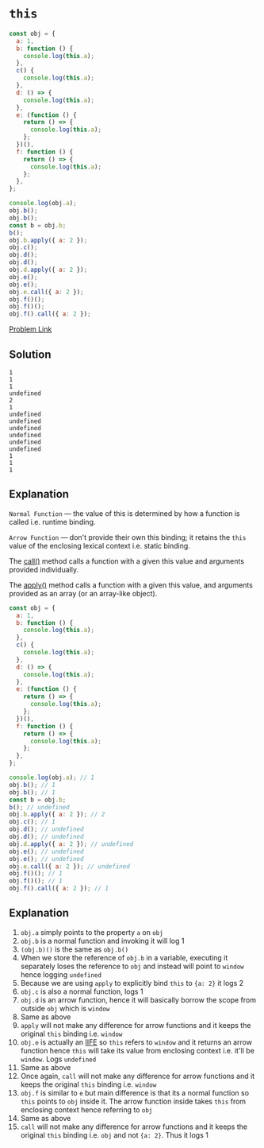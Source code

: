 # `this`

```js
const obj = {
  a: 1,
  b: function () {
    console.log(this.a);
  },
  c() {
    console.log(this.a);
  },
  d: () => {
    console.log(this.a);
  },
  e: (function () {
    return () => {
      console.log(this.a);
    };
  })(),
  f: function () {
    return () => {
      console.log(this.a);
    };
  },
};

console.log(obj.a);
obj.b();
obj.b();
const b = obj.b;
b();
obj.b.apply({ a: 2 });
obj.c();
obj.d();
obj.d();
obj.d.apply({ a: 2 });
obj.e();
obj.e();
obj.e.call({ a: 2 });
obj.f()();
obj.f()();
obj.f().call({ a: 2 });
```

[Problem Link](https://bigfrontend.dev/quiz/this)

## Solution

```
1
1
1
undefined
2
1
undefined
undefined
undefined
undefined
undefined
undefined
1
1
1
```

## Explanation

`Normal Function` — the value of this is determined by how a function is called i.e. runtime binding.

`Arrow Function` — don't provide their own this binding; it retains the `this` value of the enclosing lexical context i.e. static binding.

The [call()](https://developer.mozilla.org/en-US/docs/Web/JavaScript/Reference/Global_Objects/Function/call) method calls a function with a given this value and arguments provided individually.

The [apply()](https://developer.mozilla.org/en-US/docs/Web/JavaScript/Reference/Global_Objects/Function/apply) method calls a function with a given this value, and arguments provided as an array (or an array-like object).

```js
const obj = {
  a: 1,
  b: function () {
    console.log(this.a);
  },
  c() {
    console.log(this.a);
  },
  d: () => {
    console.log(this.a);
  },
  e: (function () {
    return () => {
      console.log(this.a);
    };
  })(),
  f: function () {
    return () => {
      console.log(this.a);
    };
  },
};

console.log(obj.a); // 1
obj.b(); // 1
obj.b(); // 1
const b = obj.b;
b(); // undefined
obj.b.apply({ a: 2 }); // 2
obj.c(); // 1
obj.d(); // undefined
obj.d(); // undefined
obj.d.apply({ a: 2 }); // undefined
obj.e(); // undefined
obj.e(); // undefined
obj.e.call({ a: 2 }); // undefined
obj.f()(); // 1
obj.f()(); // 1
obj.f().call({ a: 2 }); // 1
```

## Explanation

1. `obj.a` simply points to the property `a` on `obj`
2. `obj.b` is a normal function and invoking it will log 1
3. `(obj.b)()` is the same as `obj.b()`
4. When we store the reference of `obj.b` in a variable, executing it separately loses the reference to `obj` and instead will point to `window` hence logging `undefined`
5. Because we are using `apply` to explicitly bind `this` to `{a: 2}` it logs 2
6. `obj.c` is also a normal function, logs 1
7. `obj.d` is an arrow function, hence it will basically borrow the scope from outside `obj` which is `window`
8. Same as above
9. `apply` will not make any difference for arrow functions and it keeps the original `this` binding i.e. `window`
10. `obj.e` is actually an [IIFE](https://developer.mozilla.org/en-US/docs/Glossary/IIFE) so `this` refers to `window` and it returns an arrow function hence `this` will take its value from enclosing context i.e. it'll be `window`. Logs `undefined`
11. Same as above
12. Once again, `call` will not make any difference for arrow functions and it keeps the original `this` binding i.e. `window`
13. `obj.f` is similar to `e` but main difference is that its a normal function so `this` points to `obj` inside it. The arrow function inside takes `this` from enclosing context hence referring to `obj`
14. Same as above
15. `call` will not make any difference for arrow functions and it keeps the original `this` binding i.e. `obj` and not `{a: 2}`. Thus it logs 1

